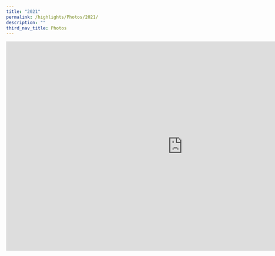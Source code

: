 ```yaml
---
title: "2021"
permalink: /highlights/Photos/2021/
description: ""
third_nav_title: Photos
---
```


<iframe src="https://docs.google.com/presentation/d/e/2PACX-1vTXyK8Lwxo3UaIib2lKNhTBLAfEyRp0OKCDHUOuB9IuBGxAq6H5v3dzhvzpoyxA5vEyMbeOOV7K3HxI/embed?start=false&loop=false&delayms=3000" frameborder="0" width="960" height="569" allowfullscreen="true"></iframe>
